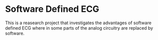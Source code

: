 Software Defined ECG
====================

This is a reasearch project that investigates the advantages of software defined ECG where in some parts of the analog circuitry are replaced by software.
